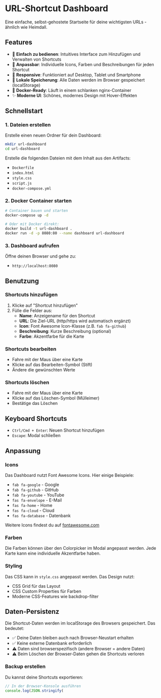 # URL-Shortcut Dashboard

Eine einfache, selbst-gehostete Startseite für deine wichtigsten URLs - ähnlich wie Heimdall.

## Features

- 🚀 **Einfach zu bedienen**: Intuitives Interface zum Hinzufügen und Verwalten von Shortcuts
- 🎨 **Anpassbar**: Individuelle Icons, Farben und Beschreibungen für jeden Shortcut
- 📱 **Responsive**: Funktioniert auf Desktop, Tablet und Smartphone
- 💾 **Lokale Speicherung**: Alle Daten werden im Browser gespeichert (localStorage)
- 🐳 **Docker-Ready**: Läuft in einem schlanken nginx-Container
- ✨ **Moderne UI**: Schönes, modernes Design mit Hover-Effekten

## Schnellstart

### 1. Dateien erstellen

Erstelle einen neuen Ordner für dein Dashboard:

```bash
mkdir url-dashboard
cd url-dashboard
```

Erstelle die folgenden Dateien mit dem Inhalt aus den Artifacts:

- `Dockerfile`
- `index.html`
- `style.css`
- `script.js`
- `docker-compose.yml`

### 2. Docker Container starten

```bash
# Container bauen und starten
docker-compose up -d

# Oder mit Docker direkt:
docker build -t url-dashboard .
docker run -d -p 8080:80 --name dashboard url-dashboard
```

### 3. Dashboard aufrufen

Öffne deinen Browser und gehe zu:
- `http://localhost:8080`

## Benutzung

### Shortcuts hinzufügen

1. Klicke auf "Shortcut hinzufügen"
2. Fülle die Felder aus:
   - **Name**: Anzeigename für den Shortcut
   - **URL**: Die Ziel-URL (http/https wird automatisch ergänzt)
   - **Icon**: Font Awesome Icon-Klasse (z.B. `fab fa-github`)
   - **Beschreibung**: Kurze Beschreibung (optional)
   - **Farbe**: Akzentfarbe für die Karte

### Shortcuts bearbeiten

- Fahre mit der Maus über eine Karte
- Klicke auf das Bearbeiten-Symbol (Stift)
- Ändere die gewünschten Werte

### Shortcuts löschen

- Fahre mit der Maus über eine Karte
- Klicke auf das Löschen-Symbol (Mülleimer)
- Bestätige das Löschen

## Keyboard Shortcuts

- `Ctrl/Cmd + Enter`: Neuen Shortcut hinzufügen
- `Escape`: Modal schließen

## Anpassung

### Icons

Das Dashboard nutzt Font Awesome Icons. Hier einige Beispiele:

- `fab fa-google` - Google
- `fab fa-github` - GitHub
- `fab fa-youtube` - YouTube
- `fas fa-envelope` - E-Mail
- `fas fa-home` - Home
- `fas fa-cloud` - Cloud
- `fas fa-database` - Datenbank

Weitere Icons findest du auf [fontawesome.com](https://fontawesome.com/icons)

### Farben

Die Farben können über den Colorpicker im Modal angepasst werden. Jede Karte kann eine individuelle Akzentfarbe haben.

### Styling

Das CSS kann in `style.css` angepasst werden. Das Design nutzt:
- CSS Grid für das Layout
- CSS Custom Properties für Farben
- Moderne CSS-Features wie backdrop-filter

## Daten-Persistenz

Die Shortcut-Daten werden im localStorage des Browsers gespeichert. Das bedeutet:

- ✅ Deine Daten bleiben auch nach Browser-Neustart erhalten
- ✅ Keine externe Datenbank erforderlich
- ⚠️ Daten sind browserspezifisch (andere Browser = andere Daten)
- ⚠️ Beim Löschen der Browser-Daten gehen die Shortcuts verloren

### Backup erstellen

Du kannst deine Shortcuts exportieren:

```javascript
// In der Browser-Konsole ausführen
console.log(JSON.stringify(

